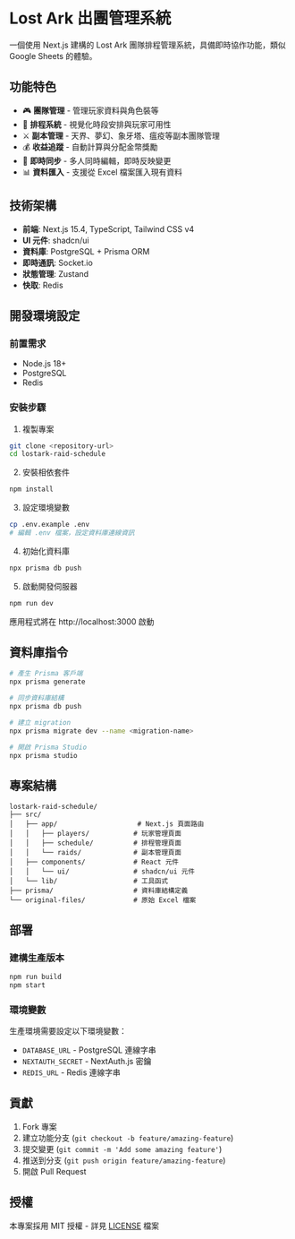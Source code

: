 # Lost Ark 出團管理系統

一個使用 Next.js 建構的 Lost Ark 團隊排程管理系統，具備即時協作功能，類似 Google Sheets 的體驗。

## 功能特色

- 🎮 **團隊管理** - 管理玩家資料與角色裝等
- 📅 **排程系統** - 視覺化時段安排與玩家可用性
- ⚔️ **副本管理** - 天界、夢幻、象牙塔、瘟疫等副本團隊管理
- 💰 **收益追蹤** - 自動計算與分配金幣獎勵
- 🔄 **即時同步** - 多人同時編輯，即時反映變更
- 📊 **資料匯入** - 支援從 Excel 檔案匯入現有資料

## 技術架構

- **前端**: Next.js 15.4, TypeScript, Tailwind CSS v4
- **UI 元件**: shadcn/ui
- **資料庫**: PostgreSQL + Prisma ORM
- **即時通訊**: Socket.io
- **狀態管理**: Zustand
- **快取**: Redis

## 開發環境設定

### 前置需求

- Node.js 18+
- PostgreSQL
- Redis

### 安裝步驟

1. 複製專案
```bash
git clone <repository-url>
cd lostark-raid-schedule
```

2. 安裝相依套件
```bash
npm install
```

3. 設定環境變數
```bash
cp .env.example .env
# 編輯 .env 檔案，設定資料庫連線資訊
```

4. 初始化資料庫
```bash
npx prisma db push
```

5. 啟動開發伺服器
```bash
npm run dev
```

應用程式將在 http://localhost:3000 啟動

## 資料庫指令

```bash
# 產生 Prisma 客戶端
npx prisma generate

# 同步資料庫結構
npx prisma db push

# 建立 migration
npx prisma migrate dev --name <migration-name>

# 開啟 Prisma Studio
npx prisma studio
```

## 專案結構

```
lostark-raid-schedule/
├── src/
│   ├── app/                    # Next.js 頁面路由
│   │   ├── players/           # 玩家管理頁面
│   │   ├── schedule/          # 排程管理頁面
│   │   └── raids/             # 副本管理頁面
│   ├── components/            # React 元件
│   │   └── ui/                # shadcn/ui 元件
│   └── lib/                   # 工具函式
├── prisma/                    # 資料庫結構定義
└── original-files/            # 原始 Excel 檔案
```

## 部署

### 建構生產版本

```bash
npm run build
npm start
```

### 環境變數

生產環境需要設定以下環境變數：

- `DATABASE_URL` - PostgreSQL 連線字串
- `NEXTAUTH_SECRET` - NextAuth.js 密鑰
- `REDIS_URL` - Redis 連線字串

## 貢獻

1. Fork 專案
2. 建立功能分支 (`git checkout -b feature/amazing-feature`)
3. 提交變更 (`git commit -m 'Add some amazing feature'`)
4. 推送到分支 (`git push origin feature/amazing-feature`)
5. 開啟 Pull Request

## 授權

本專案採用 MIT 授權 - 詳見 [LICENSE](LICENSE) 檔案